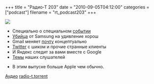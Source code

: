 +++
title = "Радио-Т 203"
date = "2010-09-05T04:12:00"
categories = ["podcast"]
filename = "rt_podcast203"
+++

![](https://radio-t.com/images/radio-t/rt203.png)

- Специально о специальном [событии](http://habrahabr.ru/blogs/apple/103304/)
- [Убийца](http://www.crunchgear.com/2010/09/03/the-samsung-galaxy-tab-can-set-its-own-price-no-need-to-directly-compete-with-the-ipads-500-price/) от Samsung на удивление хорош
- Gmail меняет [почту](http://mashable.com/2010/08/30/gmail-priority-inbox/) концептуально
- [Twitter](http://internetno.net/2010/09/02/twitter-for-ipad/) с шиком и прочие странные клиенты
- И Яндекс следит за вами вместе с Google
- [Темы](http://radio-t.com/temi_dlja_vipuskov/temy-dlya-203/) наших слушателей

* В этим выпуске больше Apple чем обычно.

[Аудио](http://archive.rucast.net/radio-t/media/rt_podcast203.mp3)
[radio-t.torrent](http://www.radio-t.com/torrents/rt_podcast203.mp3.torrent)
<audio src="http://archive.rucast.net/radio-t/media/rt_podcast203.mp3" preload="none"></audio>